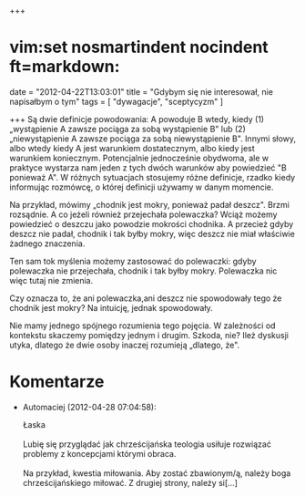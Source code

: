 +++
# vim:set nosmartindent nocindent ft=markdown:
date = "2012-04-22T13:03:01"
title = "Gdybym się nie interesował, nie napisałbym o tym"
tags = [ "dywagacje", "sceptycyzm" ]

+++
Są dwie definicje powodowania: A powoduje B wtedy, kiedy (1) „wystąpienie A
zawsze pociąga za sobą wystąpienie B" lub (2) „niewystąpienie A zawsze pociąga
za sobą niewystąpienie B". Innymi słowy, albo wtedy kiedy A jest warunkiem
dostatecznym, albo kiedy jest warunkiem koniecznym. Potencjalnie jednocześnie
obydwoma, ale w praktyce wystarza nam jeden z tych dwóch warunków aby
powiedzieć "B ponieważ A". W różnych sytuacjach stosujemy różne definicje,
rzadko kiedy informując rozmówcę, o której definicji używamy w danym momencie.

Na przykład, mówimy „chodnik jest mokry, ponieważ padał deszcz". Brzmi
rozsądnie. A co jeżeli również przejechała polewaczka? Wciąż możemy powiedzieć
o deszczu jako powodzie mokrości chodnika. A przecież gdyby deszcz nie padał,
chodnik i tak byłby mokry, więc deszcz nie miał właściwie żadnego znaczenia.

Ten sam tok myślenia możemy zastosować do polewaczki: gdyby polewaczka nie
przejechała, chodnik i tak byłby mokry. Polewaczka nic więc tutaj nie zmienia.

Czy oznacza to, że ani polewaczka,ani deszcz nie spowodowały tego że chodnik
jest mokry? Na intuicję, jednak spowodowały.

Nie mamy jednego spójnego rozumienia tego pojęcia. W zależności od kontekstu
skaczemy pomiędzy jednym i drugim. Szkoda, nie? Ileż dyskusji utyka, dlatego
że dwie osoby inaczej rozumieją „dlatego, że".

# Komentarze

* Automaciej (2012-04-28 07:04:58): <p>Łaska<br /><br />Lubię się przyglądać jak
  chrześcijańska teologia usiłuje rozwiązać problemy z koncepcjami którymi
  obraca.<br />  <br />  Na przykład, kwestia miłowania. Aby zostać zbawionym/ą,
  należy boga chrześcijańskiego miłować. Z drugiej strony, należy si[...]</p>
